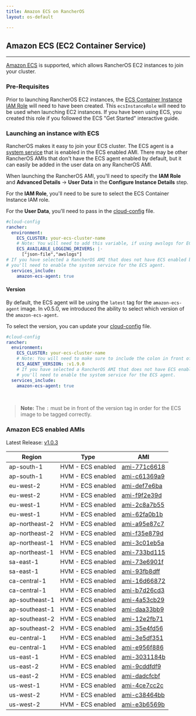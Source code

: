 ```yaml
---
title: Amazon ECS on RancherOS
layout: os-default

---
```


## Amazon ECS (EC2 Container Service)
---

[Amazon ECS](https://aws.amazon.com/ecs/) is supported, which allows RancherOS EC2 instances to join your cluster.

### Pre-Requisites

Prior to launching RancherOS EC2 instances, the [ECS Container Instance IAM Role](http://docs.aws.amazon.com/AmazonECS/latest/developerguide/instance_IAM_role.html) will need to have been created. This `ecsInstanceRole` will need to be used when launching EC2 instances. If you have been using ECS, you created this role if you followed the ECS "Get Started" interactive guide.

### Launching an instance with ECS

RancherOS makes it easy to join your ECS cluster. The ECS agent is a [system service]({{site.baseurl}}/os/system-services/adding-system-services/) that is enabled in the ECS enabled AMI. There may be other RancherOS AMIs that don't have the ECS agent enabled by default, but it can easily be added in the user data on any RancherOS AMI.

When launching the RancherOS AMI, you'll need to specify the **IAM Role** and **Advanced Details** -> **User Data** in the **Configure Instance Details** step.

For the **IAM Role**, you'll need to be sure to select the ECS Container Instance IAM role.

For the **User Data**, you'll need to pass in the [cloud-config]({{site.baseurl}}/os/configuration/#cloud-config) file.

```yaml
#cloud-config
rancher:
  environment:
    ECS_CLUSTER: your-ecs-cluster-name
    # Note: You will need to add this variable, if using awslogs for ECS task.
    ECS_AVAILABLE_LOGGING_DRIVERS: |-
      ["json-file","awslogs"]
# If you have selected a RancherOS AMI that does not have ECS enabled by default,
# you'll need to enable the system service for the ECS agent.
  services_include:
    amazon-ecs-agent: true
```

#### Version

By default, the ECS agent will be using the `latest` tag for the `amazon-ecs-agent` image. In v0.5.0, we introduced the ability to select which version of the `amazon-ecs-agent`.

To select the version, you can update your [cloud-config]({{site.baseurl}}/os/configuration/#cloud-config) file.

```yaml
#cloud-config
rancher:
  environment:
    ECS_CLUSTER: your-ecs-cluster-name
    # Note: You will need to make sure to include the colon in front of the version.
    ECS_AGENT_VERSION: :v1.9.0
    # If you have selected a RancherOS AMI that does not have ECS enabled by default,
    # you'll need to enable the system service for the ECS agent.
  services_include:
    amazon-ecs-agent: true
```

<br>

> **Note:** The `:` must be in front of the version tag in order for the ECS image to be tagged correctly.

### Amazon ECS enabled AMIs

Latest Release: [v1.0.3](https://github.com/rancher/os/releases/tag/v1.0.3)

Region | Type | AMI
---|--- | ---
ap-south-1 | HVM - ECS enabled | [ami-771c6618](https://ap-south-1.console.aws.amazon.com/ec2/home?region=ap-south-1#launchInstanceWizard:ami=ami-771c6618)
ap-south-1 | HVM - ECS enabled | [ami-c61369a9](https://ap-south-1.console.aws.amazon.com/ec2/home?region=ap-south-1#launchInstanceWizard:ami=ami-c61369a9)
eu-west-2 | HVM - ECS enabled | [ami-def7e6ba](https://eu-west-2.console.aws.amazon.com/ec2/home?region=eu-west-2#launchInstanceWizard:ami=ami-def7e6ba)
eu-west-2 | HVM - ECS enabled | [ami-f9f2e39d](https://eu-west-2.console.aws.amazon.com/ec2/home?region=eu-west-2#launchInstanceWizard:ami=ami-f9f2e39d)
eu-west-1 | HVM - ECS enabled | [ami-2c8a7b55](https://eu-west-1.console.aws.amazon.com/ec2/home?region=eu-west-1#launchInstanceWizard:ami=ami-2c8a7b55)
eu-west-1 | HVM - ECS enabled | [ami-62fa0b1b](https://eu-west-1.console.aws.amazon.com/ec2/home?region=eu-west-1#launchInstanceWizard:ami=ami-62fa0b1b)
ap-northeast-2 | HVM - ECS enabled | [ami-a95e87c7](https://ap-northeast-2.console.aws.amazon.com/ec2/home?region=ap-northeast-2#launchInstanceWizard:ami=ami-a95e87c7)
ap-northeast-2 | HVM - ECS enabled | [ami-f35e879d](https://ap-northeast-2.console.aws.amazon.com/ec2/home?region=ap-northeast-2#launchInstanceWizard:ami=ami-f35e879d)
ap-northeast-1 | HVM - ECS enabled | [ami-3c01eb5a](https://ap-northeast-1.console.aws.amazon.com/ec2/home?region=ap-northeast-1#launchInstanceWizard:ami=ami-3c01eb5a)
ap-northeast-1 | HVM - ECS enabled | [ami-733bd115](https://ap-northeast-1.console.aws.amazon.com/ec2/home?region=ap-northeast-1#launchInstanceWizard:ami=ami-733bd115)
sa-east-1 | HVM - ECS enabled | [ami-73e6901f](https://sa-east-1.console.aws.amazon.com/ec2/home?region=sa-east-1#launchInstanceWizard:ami=ami-73e6901f)
sa-east-1 | HVM - ECS enabled | [ami-93fb8dff](https://sa-east-1.console.aws.amazon.com/ec2/home?region=sa-east-1#launchInstanceWizard:ami=ami-93fb8dff)
ca-central-1 | HVM - ECS enabled | [ami-16d66872](https://ca-central-1.console.aws.amazon.com/ec2/home?region=ca-central-1#launchInstanceWizard:ami=ami-16d66872)
ca-central-1 | HVM - ECS enabled | [ami-b7d26cd3](https://ca-central-1.console.aws.amazon.com/ec2/home?region=ca-central-1#launchInstanceWizard:ami=ami-b7d26cd3)
ap-southeast-1 | HVM - ECS enabled | [ami-4a53cb29](https://ap-southeast-1.console.aws.amazon.com/ec2/home?region=ap-southeast-1#launchInstanceWizard:ami=ami-4a53cb29)
ap-southeast-1 | HVM - ECS enabled | [ami-daa33bb9](https://ap-southeast-1.console.aws.amazon.com/ec2/home?region=ap-southeast-1#launchInstanceWizard:ami=ami-daa33bb9)
ap-southeast-2 | HVM - ECS enabled | [ami-12e2fb71](https://ap-southeast-2.console.aws.amazon.com/ec2/home?region=ap-southeast-2#launchInstanceWizard:ami=ami-12e2fb71)
ap-southeast-2 | HVM - ECS enabled | [ami-35e4fd56](https://ap-southeast-2.console.aws.amazon.com/ec2/home?region=ap-southeast-2#launchInstanceWizard:ami=ami-35e4fd56)
eu-central-1 | HVM - ECS enabled | [ami-3e5df351](https://eu-central-1.console.aws.amazon.com/ec2/home?region=eu-central-1#launchInstanceWizard:ami=ami-3e5df351)
eu-central-1 | HVM - ECS enabled | [ami-e956f886](https://eu-central-1.console.aws.amazon.com/ec2/home?region=eu-central-1#launchInstanceWizard:ami=ami-e956f886)
us-east-1 | HVM - ECS enabled | [ami-3031184b](https://us-east-1.console.aws.amazon.com/ec2/home?region=us-east-1#launchInstanceWizard:ami=ami-3031184b)
us-east-2 | HVM - ECS enabled | [ami-9cddfdf9](https://us-east-2.console.aws.amazon.com/ec2/home?region=us-east-2#launchInstanceWizard:ami=ami-9cddfdf9)
us-east-2 | HVM - ECS enabled | [ami-dadcfcbf](https://us-east-2.console.aws.amazon.com/ec2/home?region=us-east-2#launchInstanceWizard:ami=ami-dadcfcbf)
us-west-1 | HVM - ECS enabled | [ami-4ce7cc2c](https://us-west-1.console.aws.amazon.com/ec2/home?region=us-west-1#launchInstanceWizard:ami=ami-4ce7cc2c)
us-west-2 | HVM - ECS enabled | [ami-c38464bb](https://us-west-2.console.aws.amazon.com/ec2/home?region=us-west-2#launchInstanceWizard:ami=ami-c38464bb)
us-west-2 | HVM - ECS enabled | [ami-e3b6569b](https://us-west-2.console.aws.amazon.com/ec2/home?region=us-west-2#launchInstanceWizard:ami=ami-e3b6569b)
